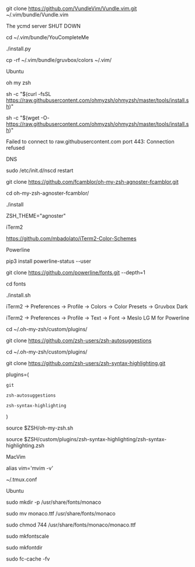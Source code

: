 git clone https://github.com/VundleVim/Vundle.vim.git ~/.vim/bundle/Vundle.vim


The ycmd server SHUT DOWN

cd ~/.vim/bundle/YouCompleteMe

./install.py


cp -rf ~/.vim/bundle/gruvbox/colors ~/.vim/

Ubuntu

oh my zsh

sh -c "$(curl -fsSL https://raw.githubusercontent.com/ohmyzsh/ohmyzsh/master/tools/install.sh)"

sh -c "$(wget -O- https://raw.githubusercontent.com/ohmyzsh/ohmyzsh/master/tools/install.sh)"

Failed to connect to raw.githubusercontent.com port 443: Connection refused

DNS

sudo /etc/init.d/nscd restart

git clone https://github.com/fcamblor/oh-my-zsh-agnoster-fcamblor.git

cd oh-my-zsh-agnoster-fcamblor/

./install

ZSH_THEME="agnoster"

iTerm2

https://github.com/mbadolato/iTerm2-Color-Schemes

Powerline

pip3 install powerline-status --user

git clone https://github.com/powerline/fonts.git --depth=1

cd fonts

./install.sh

iTerm2 -> Preferences -> Profile -> Colors -> Color Presets -> Gruvbox Dark

iTerm2 -> Preferences -> Profile -> Text -> Font -> Meslo LG M for Powerline

cd ~/.oh-my-zsh/custom/plugins/

git clone https://github.com/zsh-users/zsh-autosuggestions

cd ~/.oh-my-zsh/custom/plugins/

git clone https://github.com/zsh-users/zsh-syntax-highlighting.git

plugins=(

    git
    
    zsh-autosuggestions
    
    zsh-syntax-highlighting
    
)

source $ZSH/oh-my-zsh.sh

source $ZSH/custom/plugins/zsh-syntax-highlighting/zsh-syntax-highlighting.zsh

MacVim

alias vim='mvim -v'

~/.tmux.conf

Ubuntu

sudo mkdir -p /usr/share/fonts/monaco

sudo mv monaco.ttf /usr/share/fonts/monaco

sudo chmod 744 /usr/share/fonts/monaco/monaco.ttf

sudo mkfontscale

sudo mkfontdir

sudo fc-cache -fv
